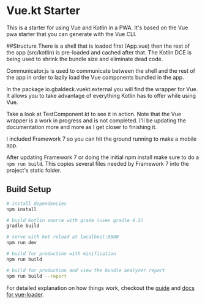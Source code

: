 # Vue.kt Starter

This is a starter for using Vue and Kotlin in a PWA. It's based on the Vue pwa starter that you can generate with the Vue CLI. 

##Structure
There is a shell that is loaded first (App.vue) then the rest of the app (src/kotlin) is pre-loaded and cached after that. The Kotlin DCE is being used to shrink the bundle size and eliminate dead code.

Communicator.js is used to communicate between the shell and the rest of the app in order to lazily load the Vue components bundled in the app.

In the package io.gbaldeck.vuekt.external you will find the wrapper for Vue. It allows you to take advantage of everything Kotlin has to offer while using Vue.

Take a look at TestComponent.kt to see it in action. Note that the Vue wrapper is a work in progress and is not completed. I'll be updating the documentation more and more as I get closer to finishing it.

I included Framework 7 so you can hit the ground running to make a mobile app.

After updating Framework 7 or doing the initial npm install make sure to do a `npm run build`. This copies several files needed by Framework 7 into the project's static folder.


## Build Setup

``` bash
# install dependencies
npm install

# build Kotlin source with grade (uses gradle 4.2)
gradle build

# serve with hot reload at localhost:8080
npm run dev

# build for production with minification
npm run build

# build for production and view the bundle analyzer report
npm run build --report
```

For detailed explanation on how things work, checkout the [guide](http://vuejs-templates.github.io/webpack/) and [docs for vue-loader](http://vuejs.github.io/vue-loader).
